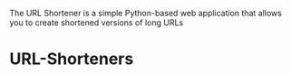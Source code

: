 The URL Shortener is a simple Python-based web application that allows you to create shortened versions of long URLs
# URL-Shorteners
